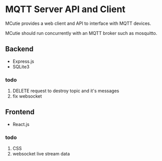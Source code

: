 # MQTT Server API and Client
MCutie provides a web client and API to interface with MQTT devices.

MCutie should run concurrently with an MQTT broker such as mosquitto.

## Backend
* Express.js
* SQLite3

### todo
1. DELETE request to destroy topic and it's messages
2. fix websocket

## Frontend
* React.js

### todo
1. CSS
2. websocket live stream data